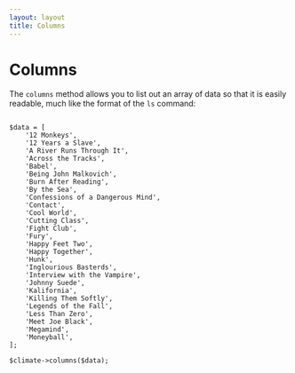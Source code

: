 ```yaml
---
layout: layout
title: Columns
---
```


Columns
==============

The `columns` method allows you to list out an array of data so that it is easily readable, much like the format of the `ls` command:

~~~.language-php

$data = [
    '12 Monkeys',
    '12 Years a Slave',
    'A River Runs Through It',
    'Across the Tracks',
    'Babel',
    'Being John Malkovich',
    'Burn After Reading',
    'By the Sea',
    'Confessions of a Dangerous Mind',
    'Contact',
    'Cool World',
    'Cutting Class',
    'Fight Club',
    'Fury',
    'Happy Feet Two',
    'Happy Together',
    'Hunk',
    'Inglourious Basterds',
    'Interview with the Vampire',
    'Johnny Suede',
    'Kalifornia',
    'Killing Them Softly',
    'Legends of the Fall',
    'Less Than Zero',
    'Meet Joe Black',
    'Megamind',
    'Moneyball',
];

$climate->columns($data);
~~~
